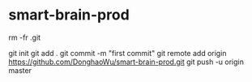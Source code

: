 # smart-brain-prod
rm -fr .git

git init
git add .
git commit -m "first commit"
git remote add origin https://github.com/DonghaoWu/smart-brain-prod.git
git push -u origin master